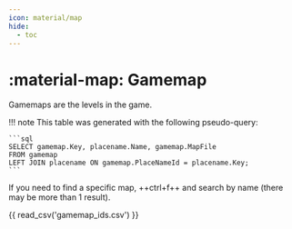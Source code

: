 ```yaml
---
icon: material/map
hide:
  - toc
---
```


# :material-map: Gamemap

Gamemaps are the levels in the game.

!!! note
    This table was generated with the following pseudo-query:

    ```sql
    SELECT gamemap.Key, placename.Name, gamemap.MapFile
    FROM gamemap
    LEFT JOIN placename ON gamemap.PlaceNameId = placename.Key;
    ```

If you need to find a specific map, ++ctrl+f++ and search by name (there may be more than 1 result).

{{ read_csv('gamemap_ids.csv') }}